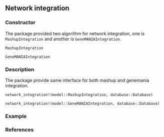 ## Network integration

### Constructor 


The package provided two algorithm for network integration, one is `MashupIntegration` and another is `GeneMANIAIntegration`.

```@docs
MashupIntegration
```

```@docs
GeneMANIAIntegration
```

### Description

The package provide same interface for both mashup and genemania integration.

```@docs
network_integration!(model::MashupIntegration, database::Database)
```

```@docs
network_integration!(model::GeneMANIAIntegration, database::Database)
```
### Example

### References




